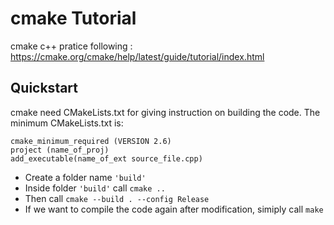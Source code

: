 # cmake Tutorial 
cmake c++ pratice following : https://cmake.org/cmake/help/latest/guide/tutorial/index.html

## Quickstart
cmake need CMakeLists.txt for giving instruction on building the code. The minimum CMakeLists.txt is:
```
cmake_minimum_required (VERSION 2.6)
project (name_of_proj) 
add_executable(name_of_ext source_file.cpp) 
```
- Create a folder name ```'build'```
- Inside folder ```'build'``` call ``` cmake .. ```
- Then call ```cmake --build . --config Release```
- If we want to compile the code again after modification, simiply call ```make```
